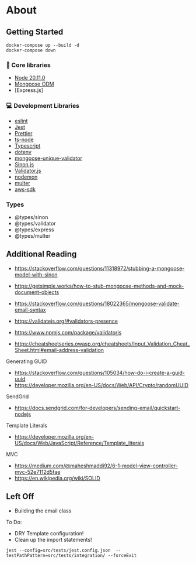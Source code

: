 # About

## Getting Started

```
docker-compose up --build -d
docker-compose down
```

### 🔧 Core libraries

- [Node 20.11.0](https://nodejs.org/en)
- [Mongoose ODM](https://mongoosejs.com)
- [Express.js]

### 💻 Development Libraries

- [eslint](https://eslint.org/)
- [Jest](https://jestjs.io)
- [Prettier](https://prettier.io/)
- [ts-node](https://www.npmjs.com/package/ts-node)
- [Typescript](https://www.typescriptlang.org/)
- [dotenv](https://www.npmjs.com/package/dotenv)
- [mongoose-unique-validator](https://www.npmjs.com/package/mongoose-unique-validator)
- [Sinon.js](https://www.npmjs.com/package/sinon)
- [Validator.js]()
- [nodemon]()
- [multer]()
- [aws-sdk]()

### Types

- @types/sinon
- @types/validator
- @types/express
- @types/multer

## Additional Reading

- https://stackoverflow.com/questions/11318972/stubbing-a-mongoose-model-with-sinon
- https://getsimple.works/how-to-stub-mongoose-methods-and-mock-document-objects

- https://stackoverflow.com/questions/18022365/mongoose-validate-email-syntax
- https://validatejs.org/#validators-presence
- https://www.npmjs.com/package/validatorjs
- https://cheatsheetseries.owasp.org/cheatsheets/Input_Validation_Cheat_Sheet.html#email-address-validation

Generating GUID

- https://stackoverflow.com/questions/105034/how-do-i-create-a-guid-uuid
- https://developer.mozilla.org/en-US/docs/Web/API/Crypto/randomUUID

SendGrid

- https://docs.sendgrid.com/for-developers/sending-email/quickstart-nodejs

Template Literals

- https://developer.mozilla.org/en-US/docs/Web/JavaScript/Reference/Template_literals

MVC

- https://medium.com/@maheshmaddi92/6-1-model-view-controller-mvc-52e7112d5fae
- https://en.wikipedia.org/wiki/SOLID

## Left Off

- Building the email class

To Do:

- DRY Template configuration!
- Clean up the import statements!

```
jest --config=src/tests/jest.config.json  --testPathPattern=src/tests/integration/ --forceExit
```
